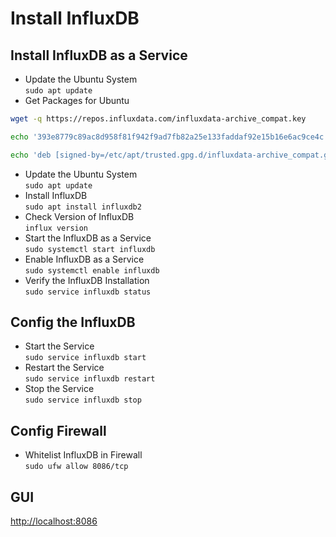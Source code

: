 # Install InfluxDB

## Install InfluxDB as a Service

* Update the Ubuntu System  
  `sudo apt update`
* Get Packages for Ubuntu  

```bash
wget -q https://repos.influxdata.com/influxdata-archive_compat.key

echo '393e8779c89ac8d958f81f942f9ad7fb82a25e133faddaf92e15b16e6ac9ce4c influxdata-archive_compat.key' | sha256sum -c && cat influxdata-archive_compat.key | gpg --dearmor | sudo tee /etc/apt/trusted.gpg.d/influxdata-archive_compat.gpg > /dev/null

echo 'deb [signed-by=/etc/apt/trusted.gpg.d/influxdata-archive_compat.gpg] https://repos.influxdata.com/debian stable main' | sudo tee /etc/apt/sources.list.d/influxdata.list
```

* Update the Ubuntu System  
  `sudo apt update`
* Install InfluxDB  
  `sudo apt install influxdb2`
* Check Version of InfluxDB  
  `influx version`
* Start the InfluxDB as a Service  
  `sudo systemctl start influxdb`
* Enable InfluxDB as a Service  
  `sudo systemctl enable influxdb`
* Verify the InfluxDB Installation  
  `sudo service influxdb status`

## Config the InfluxDB

* Start the Service  
  `sudo service influxdb start`
* Restart the Service  
  `sudo service influxdb restart`
* Stop the Service  
  `sudo service influxdb stop`

## Config Firewall

* Whitelist InfluxDB in Firewall  
  `sudo ufw allow 8086/tcp`

## GUI

<http://localhost:8086>
